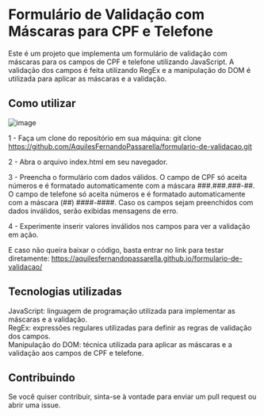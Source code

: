 # Formulário de Validação com Máscaras para CPF e Telefone

Este é um projeto que implementa um formulário de validação com máscaras para os campos de CPF e telefone utilizando JavaScript. A validação dos campos é feita utilizando RegEx e a manipulação do DOM é utilizada para aplicar as máscaras e a validação.


## Como utilizar


![image](https://user-images.githubusercontent.com/96602150/232349607-0caecb88-410b-478e-a0ba-812cd9fc6bd5.png)

1 - Faça um clone do repositório em sua máquina:
git clone https://github.com/AquilesFernandoPassarella/formulario-de-validacao.git

2 - Abra o arquivo index.html em seu navegador.

3 - Preencha o formulário com dados válidos. O campo de CPF só aceita números e é formatado automaticamente com a máscara ###.###.###-##. O campo de telefone só aceita números e é formatado automaticamente com a máscara (##) ####-####. Caso os campos sejam preenchidos com dados inválidos, serão exibidas mensagens de erro.

4 - Experimente inserir valores inválidos nos campos para ver a validação em ação.

E caso não queira baixar o código, basta entrar no link para testar diretamente: https://aquilesfernandopassarella.github.io/formulario-de-validacao/

## Tecnologias utilizadas

JavaScript: linguagem de programação utilizada para implementar as máscaras e a validação. <br>
RegEx: expressões regulares utilizadas para definir as regras de validação dos campos.<br>
Manipulação do DOM: técnica utilizada para aplicar as máscaras e a validação aos campos de CPF e telefone.




## Contribuindo

Se você quiser contribuir, sinta-se à vontade para enviar um pull request ou abrir uma issue.
